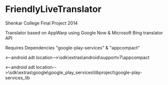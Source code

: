 FriendlyLiveTranslator
========================
Shenkar College Final Project 2014

Translator based on AppWarp using Google Now & Microsoft Bing translator API

Requires Dependencies "google-play-services" & "appcompact"

<--android adt location-->\sdk\extras\android\supportv7\appcompact

<--android adt location-->\sdk\extras\google\google_play_services\libproject\google-play-services_lib
